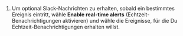 1. Um optional Slack-Nachrichten zu erhalten, sobald ein bestimmtes Ereignis eintritt, wähle **Enable real-time alerts** (Echtzeit-Benachrichtigungen aktivieren) und wähle die Ereignisse, für die Du Echtzeit-Benachrichtigungen erhalten willst.

